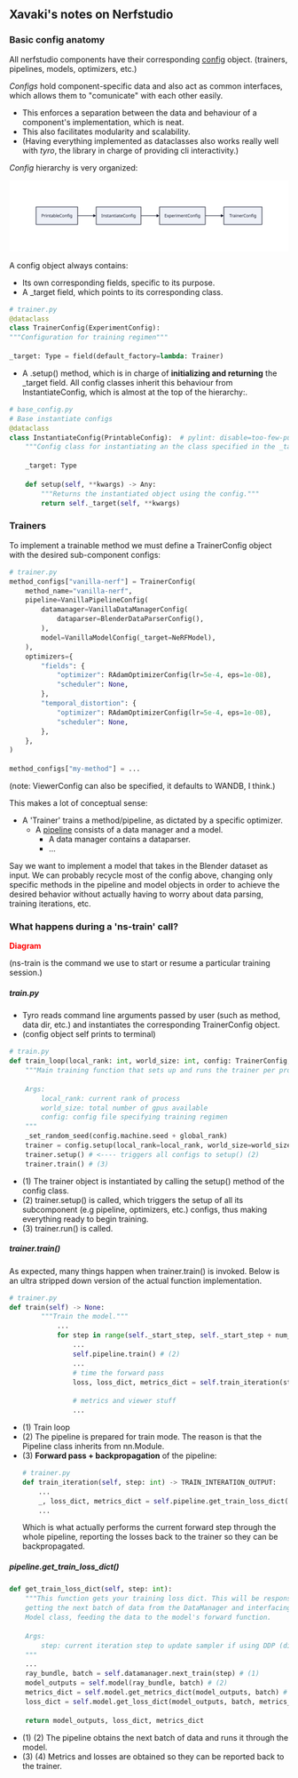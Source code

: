 ## Xavaki's notes on Nerfstudio

### Basic config anatomy
All nerfstudio components have their corresponding <a target="_blank" href="https://docs.nerf.studio/en/latest/developer_guides/config.html">config</a> object. (trainers, pipelines, models, optimizers, etc.)

*Configs* hold component-specific data and also act as common interfaces, which allows them to "comunicate" with each other easily.
- This enforces a separation between the data and behaviour of a component's implementation, which is neat.
- This also facilitates modularity and scalability. 
- (Having everything implemented as dataclasses also works really well with *tyro*, the library in charge of providing cli interactivity.)

*Config* hierarchy is very organized:

<!-- <object style="width:75%;height:75%" data="../diagrams/config_hierarchy.svg?sanitize=true" type="image/svg+xml"></object> -->
![config hierarchy](../diagrams/config_hierarchy.svg)

A config object always contains: 
- Its own corresponding fields, specific to its purpose.     
- A _target field, which points to its corresponding class.
```python
# trainer.py
@dataclass
class TrainerConfig(ExperimentConfig):
"""Configuration for training regimen"""

_target: Type = field(default_factory=lambda: Trainer)
```
- A .setup() method, which is in charge of **initializing and returning** the _target field. All config classes inherit this behaviour from InstantiateConfig, which is almost at the top of the hierarchy:.
```python
# base_config.py
# Base instantiate configs
@dataclass
class InstantiateConfig(PrintableConfig):  # pylint: disable=too-few-public-methods
    """Config class for instantiating an the class specified in the _target attribute."""

    _target: Type

    def setup(self, **kwargs) -> Any:
        """Returns the instantiated object using the config."""
        return self._target(self, **kwargs)
```

### Trainers

To implement a trainable method we must define a TrainerConfig object with the desired sub-component configs:

```python
# trainer.py
method_configs["vanilla-nerf"] = TrainerConfig(
    method_name="vanilla-nerf",
    pipeline=VanillaPipelineConfig(
        datamanager=VanillaDataManagerConfig(
            dataparser=BlenderDataParserConfig(),
        ),
        model=VanillaModelConfig(_target=NeRFModel),
    ),
    optimizers={
        "fields": {
            "optimizer": RAdamOptimizerConfig(lr=5e-4, eps=1e-08),
            "scheduler": None,
        },
        "temporal_distortion": {
            "optimizer": RAdamOptimizerConfig(lr=5e-4, eps=1e-08),
            "scheduler": None,
        },
    },
)

method_configs["my-method"] = ...
```
(note: ViewerConfig can also be specified, it defaults to WANDB, I think.)

This makes a lot of conceptual sense:
- A 'Trainer' trains a method/pipeline, as dictated by a specific optimizer. 
    - A <a href="https://docs.nerf.studio/en/latest/developer_guides/pipelines/index.html" target="_blank">pipeline</a> consists of a data manager and a model.
        - A data manager contains a dataparser.
        - ...

Say we want to implement a model that takes in the Blender dataset as input. We can probably recycle most of the config above, changing only specific methods in the pipeline and model objects in order to achieve the desired behavior without actually having to worry about data parsing, training iterations, etc.


### What happens during a 'ns-train' call?
<span style="color:red;font-weight:bold">Diagram</span>

(ns-train is the command we use to start or resume a particular training session.) 

##### train.py
- Tyro reads command line arguments passed by user (such as method, data dir, etc.) and instantiates the corresponding TrainerConfig object. 
- (config object self prints to terminal)
```python
# train.py
def train_loop(local_rank: int, world_size: int, config: TrainerConfig, global_rank: int = 0):
    """Main training function that sets up and runs the trainer per process

    Args:
        local_rank: current rank of process
        world_size: total number of gpus available
        config: config file specifying training regimen
    """
    _set_random_seed(config.machine.seed + global_rank)
    trainer = config.setup(local_rank=local_rank, world_size=world_size) # (1)
    trainer.setup() # <---- triggers all configs to setup() (2)
    trainer.train() # (3)
```
- (1) The trainer object is instantiated by calling the setup() method of the config class.
- (2) trainer.setup() is called, which triggers the setup of all its subcomponent (e.g pipeline, optimizers, etc.) configs, thus making everything ready to begin training.
- (3) trainer.run() is called. 

##### trainer.train()
As expected, many things happen when trainer.train() is invoked. Below is an ultra stripped down version of the actual function implementation.
```python
# trainer.py
def train(self) -> None:
        """Train the model."""
            ...
            for step in range(self._start_step, self._start_step + num_iterations): # (1)
                ...
                self.pipeline.train() # (2)
                ...
                # time the forward pass
                loss, loss_dict, metrics_dict = self.train_iteration(step) # (3)
                
                # metrics and viewer stuff
                ...
```

- (1) Train loop
- (2) The pipeline is prepared for train mode. The reason is that the Pipeline class inherits from nn.Module.
- (3) **Forward pass + backpropagation** of the pipeline:
    ```python
    # trainer.py
    def train_iteration(self, step: int) -> TRAIN_INTERATION_OUTPUT:
        ...
        _, loss_dict, metrics_dict = self.pipeline.get_train_loss_dict(step=step)
        ...
    ```
    Which is what actually performs the current forward step through the whole pipeline, reporting the losses back to the trainer so they can be backpropagated.


##### pipeline.get_train_loss_dict()

```python
def get_train_loss_dict(self, step: int):
    """This function gets your training loss dict. This will be responsible for
    getting the next batch of data from the DataManager and interfacing with the
    Model class, feeding the data to the model's forward function.

    Args:
        step: current iteration step to update sampler if using DDP (distributed)
    """
    ...
    ray_bundle, batch = self.datamanager.next_train(step) # (1)
    model_outputs = self.model(ray_bundle, batch) # (2)
    metrics_dict = self.model.get_metrics_dict(model_outputs, batch) # (3)
    loss_dict = self.model.get_loss_dict(model_outputs, batch, metrics_dict) # (4)

    return model_outputs, loss_dict, metrics_dict
```

- (1) (2) The pipeline obtains the next batch of data and runs it through the model.
- (3) (4) Metrics and losses are obtained so they can be reported back to the trainer.